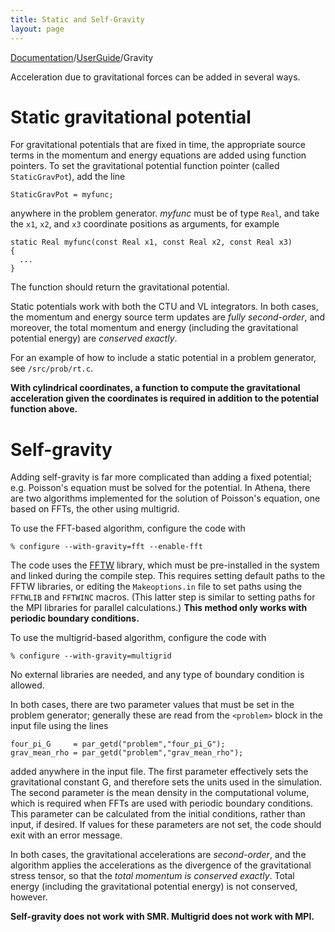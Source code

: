 ```yaml
---
title: Static and Self-Gravity
layout: page
---
```


[Documentation]({{site.baseurl}}/AthenaDocs)/[UserGuide]({{site.baseurl}}/AthenaDocsUG)/Gravity

Acceleration due to gravitational forces can be added in several ways.

Static gravitational potential
=============================

For gravitational potentials that are fixed in time, the appropriate source terms in the momentum and energy
equations are added using function pointers.  To set the gravitational potential function pointer (called `StaticGravPot`),
add the line

	StaticGravPot = myfunc;

anywhere in the problem generator.  *myfunc* must be of type `Real`, and take the `x1`, `x2`, and `x3` coordinate
positions as arguments, for example

	static Real myfunc(const Real x1, const Real x2, const Real x3)
	{
	  ...
	}

The function should return the gravitational potential.

Static potentials work with both the CTU and VL integrators.  In both cases, the momentum and energy source term updates are
*fully second-order*, and moreover, the total momentum and energy (including the gravitational potential energy) are 
*conserved exactly*.

For an example of how to include a static potential in a problem generator, see `/src/prob/rt.c`.

**With cylindrical coordinates, a function to compute the gravitational acceleration given the coordinates is required
in addition to the potential function above.**

Self-gravity
============

Adding self-gravity is far more complicated than adding a fixed potential; e.g. Poisson's equation must be solved
for the potential.  In Athena, there are two algorithms implemented for the solution of Poisson's equation, one based on
FFTs, the other using multigrid.

To use the FFT-based algorithm, configure the code with

	% configure --with-gravity=fft --enable-fft

The code uses the [FFTW](http://www.fftw.org/) library, which must be pre-installed in the system and linked during the compile step.
This requires setting default paths to the FFTW libraries, or editing the `Makeoptions.in` file to 
set paths using the `FFTWLIB` and `FFTWINC` macros.  (This latter step is similar to setting paths
for the MPI libraries for parallel calculations.)  **This method only works with periodic boundary conditions.**

To use the multigrid-based algorithm, configure the code with

	% configure --with-gravity=multigrid

No external libraries are needed, and any type of boundary condition is allowed.

In both cases, there are two parameter values that must be set in the problem generator; generally these are read from the `<problem>`
block in the input file using the lines

	four_pi_G     = par_getd("problem","four_pi_G");
	grav_mean_rho = par_getd("problem","grav_mean_rho");

added anywhere in the input file.  The first parameter effectively sets the gravitational constant G, and therefore sets the units used in the
simulation.  The second parameter is the mean density in the computational volume, which is required when FFTs are used
with periodic boundary conditions.  This parameter can be calculated from the initial conditions, rather than input, if desired.
If values for these parameters are not set, the code should exit with an error message.

In both cases, the gravitational accelerations are *second-order*, and the algorithm applies the accelerations as
the divergence of the gravitational stress tensor, so that the *total momentum is conserved exactly*.  Total energy
(including the gravitational potential energy) is not conserved, however.

**Self-gravity does not work with SMR.  Multigrid does not work with MPI.**
